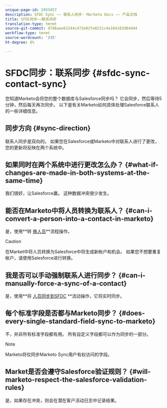 ```yaml
---
unique-page-id: 2953457
description: SFDC Sync —— 联系人同步- Marketo Docs —— 产品文档
title: SFDC同步——联系同步
translation-type: tm+mt
source-git-commit: d7d6aee63144c472e02fe0221c4a164183d04dd4
workflow-type: tm+mt
source-wordcount: '235'
ht-degree: 0%

---
```



# SFDC同步：联系同步 {#sfdc-sync-contact-sync}

您知道Marketo会将您的整个数据库与Salesforce同步吗？ 它会同步，然后等待5分钟，然后每天再次同步。 以下是有关Marketo如何具体处理Salesforce联系人的一些详细信息。

## 同步方向 {#sync-direction}

联系人同步是双向的。 如果您在Salesforce或Marketo中对联系人进行了更改，您的更新将反映在两个系统中。

## 如果同时在两个系统中进行更改怎么办？ {#what-if-changes-are-made-in-both-systems-at-the-same-time}

我们很好，让Salesforce赢。 这种数据冲突很少发生。

## 能否在Marketo中将人员转换为联系人？ {#can-i-convert-a-person-into-a-contact-in-marketo}

是，使用**转 [换人员](../../../../product-docs/core-marketo-concepts/smart-campaigns/flow-actions/convert-person.md)**流程操作。

>[!CAUTION]
>
>在Market中将人员转换为Salesforce中将生成新帐户和机会。 如果您不想要重复帐户，请使用Salesforce进行转换。

## 我是否可以手动强制联系人进行同步？ {#can-i-manually-force-a-sync-of-a-contact}

是，使用**将 [人员同步到SFDC](../../../../product-docs/core-marketo-concepts/smart-campaigns/salesforce-flow-actions/sync-person-to-sfdc.md) **流动操作，它将实时同步。

## 每个标准字段是否都与Marketo同步？ {#does-every-single-standard-field-sync-to-marketo}

不，并非所有标准字段都有用。 所有自定义字段都可以作为同步的一部分。

>[!NOTE]
>
>Marketo将仅同步Marketo Sync用户有权访问的字段。

## Market是否会遵守Salesforce验证规则？ {#will-marketo-respect-the-salesforce-validation-rules}

是，如果存在冲突，则会在潜在客户活动日志中记录结果。

